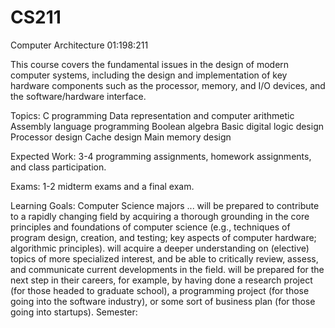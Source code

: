 # CS211
Computer Architecture 01:198:211 

This course covers the fundamental issues in the design of modern computer systems, including the design and implementation of key hardware components such as the processor, memory, and I/O devices, and the software/hardware interface.  

Topics:  C programming Data representation and computer arithmetic Assembly language programming Boolean algebra Basic digital logic design Processor design Cache design Main memory design 

Expected Work:  3-4 programming assignments, homework assignments, and class participation.  

Exams:  1-2 midterm exams and a final exam. 

Learning Goals:  Computer Science majors ... will be prepared to contribute to a rapidly changing field by acquiring a thorough grounding in the core principles and foundations of computer science (e.g., techniques of program design, creation, and testing; key aspects of computer hardware; algorithmic principles). will acquire a deeper understanding on (elective) topics of more specialized interest, and be able to critically review, assess, and communicate current developments in the field. will be prepared for the next step in their careers, for example, by having done a research project (for those headed to graduate school), a programming project (for those going into the software industry), or some sort of business plan (for those going into startups). Semester: 
